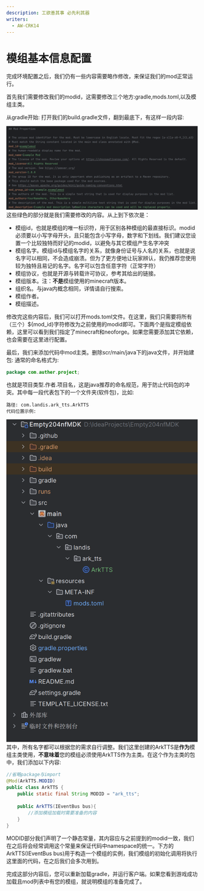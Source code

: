 ```yaml
---
description: 工欲善其事 必先利其器
writers:
  - AW-CRK14
---
```

# 模组基本信息配置
完成环境配置之后，我们仍有一些内容需要略作修改，来保证我们的mod正常运行。

首先我们需要修改我们的modid，这需要修改三个地方:gradle,mods.toml,以及模组主类。

从gradle开始: 打开我们的build.gradle文件，翻到最底下，有这样一段内容:

![Alt text](pre_image_1.png)
这些绿色的部分就是我们需要修改的内容。从上到下依次是：
* 模组id，也就是模组的唯一标识符，用于区别各种模组的最直接标识。modid必须要以小写字母开头，且只能包含小写字母，数字和下划线。我们建议您设置一个比较独特而好记的modid，以避免与其它模组产生名字冲突
* 模组名字。模组id与模组名字的关系，就像身份证号与人名的关系，也就是说名字可以相同，不会造成崩溃。但为了更方便地让玩家辨认，我仍推荐您使用较为独特且易记的名字。名字可以包含任意字符（正常字符）
* 模组协议，也就是开源与转载许可协议，参考其给出的链接。
* 模组版本。注：**不是**模组使用的minecraft版本。
* 组织名。与java内概念相同，详情请自行搜索。
* 模组作者。
* 模组描述。

修改完这些内容后，我们可以打开mods.toml文件。在这里，我们只需要将所有（三个）${mod_id}字符修改为之前使用的modid即可。下面两个是指定模组依赖，这里可以看到我们指定了minecraft和neoforge。如果您需要添加其它依赖，也会需要在这里进行配置。

最后，我们来添加代码中mod主类。删除scr/main/java下的java文件，并开始建包: 通常的命名格式为:
```java
package com.auther.project;
```
也就是项目类型.作者.项目名，这是java推荐的命名规范，用于防止代码包的冲突。其中每一段代表包下的一个文件夹(软件包)，比如:
```
路径: com.landis.ark_tts.ArkTTS
代码位置示例:
```
![Alt text](pre_image_2.png)
其中，所有名字都可以根据您的需求自行调整。我们这里创建的ArkTTS是**作为**模组主类使用，**不意味着**您的模组必须使用ArkTTS作为主类。在这个作为主类的包中，我们添加以下内容:
```java
//省略package与import
@Mod(ArkTTS.MODID)
public class ArkTTS {
    public static final String MODID = "ark_tts";

    public ArkTTS(IEventBus bus){
        //添加模组加载时需要准备的内容
    }
}
```

MODID部分我们声明了一个静态常量，其内容应与之前提到的modid一致，我们在之后将会经常调用这个常量来保证代码中namespace的统一。下方的ArkTTS(IEventBus bus)用于构造一个模组的实例，我们模组的初始化调用将执行这里面的代码，在之后我们会多次用到。

完成这部分内容后，您可以重新加载gradle，并运行客户端。如果您看到游戏成功加载且mod列表中有您的模组，就说明模组的准备完成了。
